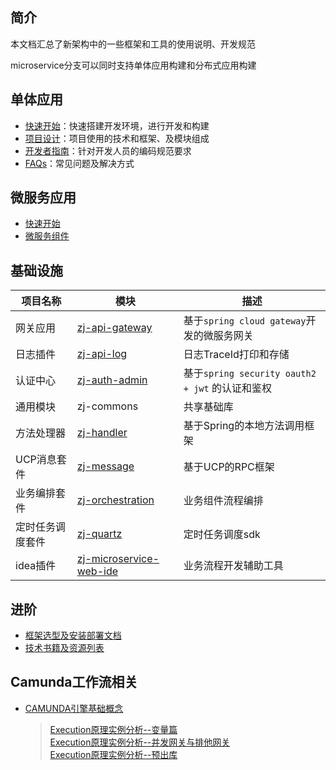 ## 简介

本文档汇总了新架构中的一些框架和工具的使用说明、开发规范

microservice分支可以同时支持单体应用构建和分布式应用构建

## 单体应用
- [快速开始](startup/README.md)：快速搭建开发环境，进行开发和构建
- [项目设计](concepts-and-designs/README.md)：项目使用的技术和框架、及模块组成
- [开发者指南](developer-guides/README.md)：针对开发人员的编码规范要求
- [FAQs](trouble-shooting/README.md)：常见问题及解决方式

## 微服务应用

- [快速开始](startup/README-microservice.md)
- [微服务组件](concepts-and-designs/README-microservice.md)


## 基础设施

| 项目名称 | 模块  | 描述  |
| ----| ----| -----------|
| 网关应用    |  [zj-api-gateway](http://ubuntu/microservice/infrastructure/tree/develop/zj-api-gateway)     | 基于`spring cloud gateway`开发的微服务网关 |
| 日志插件    |  [zj-api-log](http://ubuntu/microservice/infrastructure/tree/develop/zj-api-log)        | 日志TraceId打印和存储 |
| 认证中心    |  [zj-auth-admin](infrastructure-guides/zi-auth-admin.md)      | 基于`spring security oauth2 + jwt` 的认证和鉴权 |
| 通用模块    |  zj-commons         | 共享基础库 |
| 方法处理器   |  [zj-handler](http://ubuntu/microservice/infrastructure/tree/develop/zj-handler) | 基于Spring的本地方法调用框架 |
| UCP消息套件  |  [zj-message](infrastructure-guides/zj-message-sdk.md)         | 基于UCP的RPC框架 |
| 业务编排套件  |  [zj-orchestration](infrastructure-guides/zj-orchestration-core.md)    | 业务组件流程编排 |
| 定时任务调度套件 |  [zj-quartz](http://ubuntu/microservice/infrastructure/tree/develop/zj-quartz)        | 定时任务调度sdk |
| idea插件 | [zj-microservice-web-ide ](idea-plugin/README.MD) |业务流程开发辅助工具|

## 进阶

- [框架选型及安装部署文档](framework-doc/README.MD)
- [技术书籍及资源列表](resouce-list/README.md)

## Camunda工作流相关

  - [CAMUNDA引擎基础概念](camunda-workflow/README.md)  
    >[Execution原理实例分析--变量篇](camunda-workflow/Execution原理实例分析--变量篇.md)  
     [Execution原理实例分析--并发网关与排他网关](camunda-workflow/Execution原理实例分析--并发网关与排他网关.md)  
     [Execution原理实例分析--预出库](camunda-workflow/Execution原理实例分析--预出库.md)

